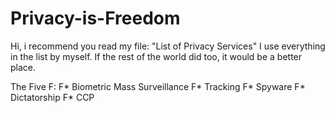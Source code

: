 # Privacy-is-Freedom

Hi, i recommend you read my file: "List of Privacy Services"
I use everything in the list by myself. If the rest of the world did too, it would be a better place.

The Five F:
F* Biometric Mass Surveillance
F* Tracking
F* Spyware
F* Dictatorship
F* CCP
